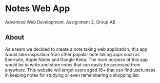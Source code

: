 # Notes Web App
Advanced Web Development, Assignment 2, Group AB

## About
As a team we decided to create a note taking web application, this app would take inspiration from other popular note taking apps such as Evernote, 
Apple Notes and Google Keep. The main purpose of this app would be to write and store notes that can easily be accessed from anywhere. This website 
will target users aged 16+ that can find usefulness in keeping notes for studying or even remembering a shopping list.
